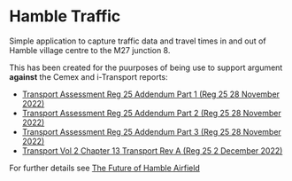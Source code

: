 # Hamble Traffic

Simple application to capture traffic data and travel times in and out of Hamble village centre to the M27 junction 8.

This has been created for the puurposes of being use to support argument **against** the Cemex and i-Transport reports:
 - [Transport Assessment Reg 25 Addendum Part 1 (Reg 25 28 November 2022)](https://cemex.hambleparishcouncil.gov.uk/wp-content/uploads/sites/5/2022/12/Transport-Assessment-Reg-25-Addendum-Part-1.pdf)
 - [Transport Assessment Reg 25 Addendum Part 2 (Reg 25 28 November 2022)](https://cemex.hambleparishcouncil.gov.uk/wp-content/uploads/sites/5/2022/12/Transport-Assessment-Reg-25-Addendum-Part-2.pdf)
 - [Transport Assessment Reg 25 Addendum Part 3 (Reg 25 28 November 2022)](https://cemex.hambleparishcouncil.gov.uk/wp-content/uploads/sites/5/2022/12/Transport-Assessment-Reg-25-Addendum-Part-3.pdf)
 - [Transport Vol 2 Chapter 13 Transport Rev A (Reg 25 2 December 2022)](https://cemex.hambleparishcouncil.gov.uk/wp-content/uploads/sites/5/2022/12/Vol-2-Chapter-13-Transport-Rev-A.pdf)

For further details see [The Future of Hamble Airfield](https://cemex.hambleparishcouncil.gov.uk/?_gl=1%2Acokmyk%2A_ga%2AMTk4MDMxNjU4OS4xNjcyNDk2MDcz%2A_ga_VZLD42J9HD%2AMTY3MjQ5NjA3My4xLjEuMTY3MjQ5NjA5OS4wLjAuMA..&_ga=2.100609175.824629398.1672496074-1980316589.1672496073)